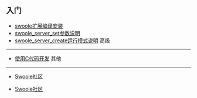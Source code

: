 入门
-----
* [swoole扩展编译安装](install.md)
* [swoole_server_set参数说明](setting.md)
* [swoole_server_create运行模式说明](factory_mode.md)
高级
-----
* [使用C代码开发](use_c.md)
其他
-----
* [Swoole社区](community.md)

* [Swoole社区](community.md)

